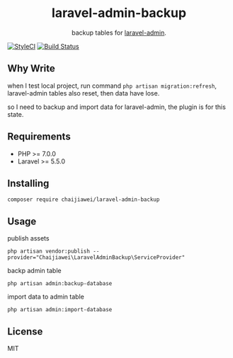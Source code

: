 <h1 align="center"> laravel-admin-backup </h1>

<p align="center"> backup tables for <a target="_blank" href="https://github.com/z-song/laravel-admin">laravel-admin</a>.</p>

[![StyleCI](https://github.styleci.io/repos/301957776/shield?branch=master)](https://github.styleci.io/repos/301957776?branch=master)
[![Build Status](https://travis-ci.org/chaijiawei/laravel-admin-backup.svg?branch=master)](https://travis-ci.org/chaijiawei/laravel-admin-backup)

## Why Write
when I test local project, run command `php artisan migration:refresh`, laravel-admin tables also reset, then data have lose.

so I need to backup and import data for laravel-admin, the plugin is for this state.

## Requirements
* PHP >= 7.0.0
* Laravel >= 5.5.0

## Installing

```shell
composer require chaijiawei/laravel-admin-backup
```

## Usage

publish assets
```shell
php artisan vendor:publish --provider="Chaijiawei\LaravelAdminBackup\ServiceProvider"
```

backp admin table
```shell
php artisan admin:backup-database
```

import data to admin table
```shell
php artisan admin:import-database
```

## License

MIT